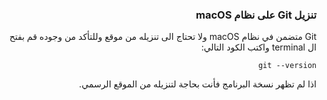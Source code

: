 

### <div dir=rtl> تنزيل Git على نظام macOS<dir>

<div dir=rtl> Git متضمن في نظام macOS ولا تحتاج الى تنزيله من موقع وللتأكد من وجوده قم بفتح ال terminal  واكتب الكود التالي:
  
```
git --version
```

اذا لم تظهر نسخة البرنامج فأنت بحاجة لتنزيله من الموقع الرسمي. <dir>
